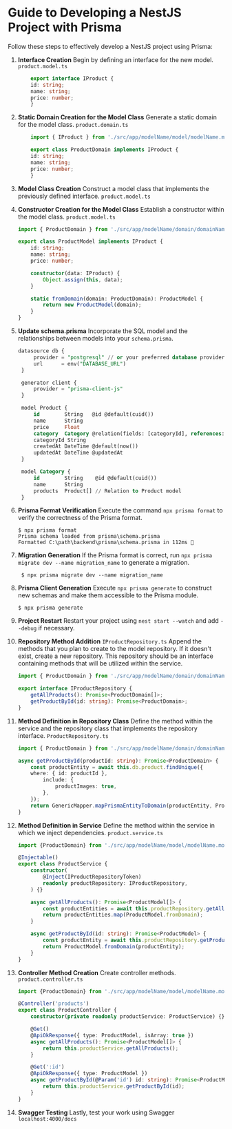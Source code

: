 # Guide to Developing a NestJS Project with Prisma

Follow these steps to effectively develop a NestJS project using Prisma:

1. **Interface Creation**
   Begin by defining an interface for the new model. ``` product.model.ts ```
    ```typescript
        export interface IProduct {
        id: string;
        name: string;
        price: number;
        }
    ```

2. **Static Domain Creation for the Model Class** 
   Generate a static domain for the model class. ``` product.domain.ts ```
    ```typescript 
        import { IProduct } from './src/app/modelName/model/modelName.model'

        export class ProductDomain implements IProduct {
        id: string;
        name: string;
        price: number;
        }
    ```
3. **Model Class Creation**
   Construct a model class that implements the previously defined interface. ``` product.model.ts ```
4. **Constructor Creation for the Model Class**
   Establish a constructor within the model class. ``` product.model.ts ```
    ```typescript
    import { ProductDomain } from './src/app/modelName/domain/domainName.domain'

    export class ProductModel implements IProduct {
        id: string;
        name: string;
        price: number;

        constructor(data: IProduct) {
            Object.assign(this, data);
        }

        static fromDomain(domain: ProductDomain): ProductModel {
            return new ProductModel(domain);
        }
    }
    ```
5. **Update schema.prisma**
   Incorporate the SQL model and the relationships between models into your `schema.prisma`.

   ```SQL
   datasource db {
        provider = "postgresql" // or your preferred database provider
        url      = env("DATABASE_URL")
    }

    generator client {
        provider = "prisma-client-js"
    }

    model Product {
        id        String   @id @default(cuid())
        name      String
        price     Float
        category  Category @relation(fields: [categoryId], references: [id])
        categoryId String
        createdAt DateTime @default(now())
        updatedAt DateTime @updatedAt
    }

    model Category {
        id        String    @id @default(cuid())
        name      String
        products  Product[] // Relation to Product model
    }
   ```

6. **Prisma Format Verification**
   Execute the command `npx prisma format` to verify the correctness of the Prisma format.
    ```Shell
    $ npx prisma format
    Prisma schema loaded from prisma\schema.prisma
    Formatted C:\path\backend\prisma\schema.prisma in 112ms 🚀
    ```
7. **Migration Generation**
   If the Prisma format is correct, run `npx prisma migrate dev --name migration_name` to generate a migration.
   ```Shell
    $ npx prisma migrate dev --name migration_name
    ```
8. **Prisma Client Generation**
   Execute `npx prisma generate` to construct new schemas and make them accessible to the Prisma module.
    ```Shell
    $ npx prisma generate
    ```
9. **Project Restart**
   Restart your project using `nest start --watch` and add `--debug` if necessary.

10. **Repository Method Addition** ``` IProductRepository.ts ```
    Append the methods that you plan to create to the model repository. If it doesn't exist, create a new repository. This repository should be an interface containing methods that will be utilized within the service.
    ```typescript
    import { ProductDomain } from './src/app/modelName/domain/domainName.domain'

    export interface IProductRepository {
        getAllProducts(): Promise<ProductDomain[]>;
        getProductById(id: string): Promise<ProductDomain>;
    }
    ```
11. **Method Definition in  Repository Class**
    Define the method within the service and the repository class that implements the repository interface. ``` ProductRepository.ts ```
    ```typescript
    import { ProductDomain } from './src/app/modelName/domain/domainName.domain'

    async getProductById(productId: string): Promise<ProductDomain> {
        const productEntity = await this.db.product.findUnique({
        where: { id: productId },
            include: {
                productImages: true,
            },
        });
        return GenericMapper.mapPrismaEntityToDomain(productEntity, ProductDomain);
    }
    ```
12. **Method Definition in Service**
    Define the method within the service in which we inject dependencies. ``` product.service.ts ```
    ```typescript
    import {ProductDomain} from './src/app/modelName/model/modelName.model'

    @Injectable()
    export class ProductService {
        constructor(
            @Inject(IProductRepositoryToken)
            readonly productRepository: IProductRepository,
        ) {}

        async getAllProducts(): Promise<ProductModel[]> {
            const productEntities = await this.productRepository.getAllProducts();
            return productEntities.map(ProductModel.fromDomain);
        }

        async getProductById(id: string): Promise<ProductModel> {
            const productEntity = await this.productRepository.getProductById(id);
            return ProductModel.fromDomain(productEntity);
        }
    }
    ```
13. **Controller Method Creation**
    Create controller methods. ``` product.controller.ts ```
    ```typescript
    import {ProductDomain} from './src/app/modelName/model/modelName.model'

    @Controller('products')
    export class ProductController {
        constructor(private readonly productService: ProductService) {}

        @Get()
        @ApiOkResponse({ type: ProductModel, isArray: true })
        async getAllProducts(): Promise<ProductModel[]> {
            return this.productService.getAllProducts();
        }

        @Get(':id')
        @ApiOkResponse({ type: ProductModel })
        async getProductById(@Param('id') id: string): Promise<ProductModel> {
            return this.productService.getProductById(id);
        }
    }
    ```
14. **Swagger Testing**
    Lastly, test your work using Swagger ``` localhost:4000/docs ```